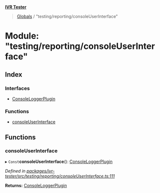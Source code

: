 **[IVR Tester](../README.md)**

> [Globals](../README.md) / "testing/reporting/consoleUserInterface"

# Module: "testing/reporting/consoleUserInterface"

## Index

### Interfaces

* [ConsoleLoggerPlugin](../interfaces/_testing_reporting_consoleuserinterface_.consoleloggerplugin.md)

### Functions

* [consoleUserInterface](_testing_reporting_consoleuserinterface_.md#consoleuserinterface)

## Functions

### consoleUserInterface

▸ `Const`**consoleUserInterface**(): [ConsoleLoggerPlugin](../interfaces/_testing_reporting_consoleuserinterface_.consoleloggerplugin.md)

*Defined in [packages/ivr-tester/src/testing/reporting/consoleUserInterface.ts:111](https://github.com/SketchingDev/ivr-tester/blob/734e920/packages/ivr-tester/src/testing/reporting/consoleUserInterface.ts#L111)*

**Returns:** [ConsoleLoggerPlugin](../interfaces/_testing_reporting_consoleuserinterface_.consoleloggerplugin.md)
